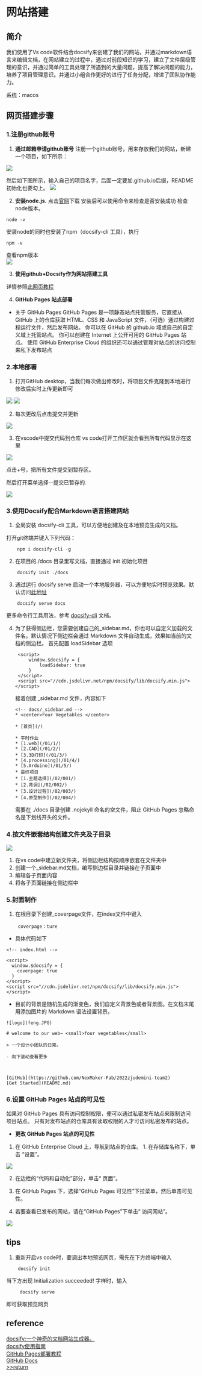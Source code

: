 # 网站搭建

## 简介

我们使用了Vs code软件结合docsify来创建了我们的网站，并通过markdown语言来编辑文档，在网站建立的过程中，通过对前段知识的学习，建立了文件层级管理的意识，并通过简单的工具处理了所遇到的大量问题，提高了解决问题的能力，培养了项目管理意识。并通过小组合作更好的进行了任务分配，增进了团队协作能力。

系统：macos

## 网页搭建步骤
### 1.注册github账号
1. **通过邮箱申请github账号**
注册一个github账号，用来存放我们的网站，新建一个项目，如下所示：
<img src="img/1/5.png">


然后如下图所示，输入自己的项目名字，后面一定要加.github.io后缀，README初始化也要勾上。
<img src="img/1/6.png">

2. **安装node.js.**
点击[官网](https://nodejs.org/zh-cn/download/)下载
安装后可以使用命令来检查是否安装成功
检查node版本。

```
node -v
```
安装node的同时也安装了npm（docsify-cli 工具），执行 
```
npm -v
```
 查看npm版本<br>
<img src="img/1/30.png">


3. **使用github+Docsify作为网站搭建工具**

详情参照[此网页教程](https://www.nexmaker.com/doc/1projectmanage/github&docsify.html)

4. **GitHub Pages 站点部署**

- 关于 GitHub Pages
GitHub Pages 是一项静态站点托管服务，它直接从 GitHub 上的仓库获取 HTML、CSS 和 JavaScript 文件，（可选）通过构建过程运行文件，然后发布网站。 
你可以在 GitHub 的 github.io 域或自己的自定义域上托管站点。
你可以创建在 Internet 上公开可用的 GitHub Pages 站点。 使用 GitHub Enterprise Cloud 的组织还可以通过管理对站点的访问控制来私下发布站点


### 2.本地部署
1. 打开GitHub desktop，当我们每次做出修改时，将项目文件克隆到本地进行修改后实时上传更新即可
<img src="img/1/8.png">

<img src="img/1/9.png">

2. 每次更改后点击提交并更新
<img src="img/1/10.png">

3. 在vscode中提交代码到仓库
vs code打开工作区就会看到所有代码显示在这里
<img src="img/1/11.png">

点击+号，把所有文件提交到暂存区。

然后打开菜单选择--提交已暂存的.

<img src="img/1/12.png">




### 3.使用Docsify配合Markdown语言搭建网站
1. 全局安装  docsify-cli 工具，可以方便地创建及在本地预览生成的文档。

打开git终端并键入下列代码：
```
    npm i docsify-cli -g
```
2. 在项目的./docs 目录里写文档，直接通过 init 初始化项目
```
    docsify init ./docs
```
3. 通过运行 docsify serve 启动一个本地服务器，可以方便地实时预览效果。默认访问[此地址]( http://localhost:3000)
```  
    docsify serve docs
```
更多命令行工具用法，参考 [docsify-cli](https://github.com/docsifyjs/docsify-cli) 文档。

4. 为了获得侧边栏，您需要创建自己的_sidebar.md，你也可以自定义加载的文件名。默认情况下侧边栏会通过 Markdown 文件自动生成，效果如当前的文档的侧边栏。
    首先配置 loadSidebar 选项
        <!-- index.html -->

        <script>
            window.$docsify = {
                loadSidebar: true
            }
        </script>
        <script src="//cdn.jsdelivr.net/npm/docsify/lib/docsify.min.js"></script>
    接着创建 _sidebar.md 文件，内容如下
   

    ```
    <!-- docs/_sidebar.md -->
   * <center>Four Vegetables </center>

    * [首页](/)

    * 平时作业
    * [1.web](/01/1/)
    * [2.CAD](/01/2/)
    * [3.3D打印](/01/3/)
    * [4.processing](/01/4/)
    * [5.Arduino](/01/5/)
    * 最终项目
    * [1.主题选择](/02/001/)
    * [2.背调](/02/002/)
    * [3.设计过程](/02/003/)
    * [4.原型制作](/02/004/)
    ```
    需要在 ./docs 目录创建 .nojekyll 命名的空文件，阻止 GitHub Pages 忽略命名是下划线开头的文件。

### 4.按文件嵌套结构创建文件夹及子目录
<img src="img/1/7.png">

1. 在vs code中建立新文件夹，将侧边栏结构按顺序嵌套在文件夹中
2. 创建一个_sidebar.md文档，编写侧边栏目录并链接在子页面中
3. 编辑各子页面内容
4. 将各子页面链接在侧边栏中

### 5.封面制作
1. 在根目录下创建_coverpage文件，在index文件中键入 

        coverpage：ture
- 具体代码如下

```
<!-- index.html -->

<script>
  window.$docsify = {
    coverpage: true
  }
</script>
<script src="//cdn.jsdelivr.net/npm/docsify/lib/docsify.min.js"></script>
```
- 目前的背景是随机生成的渐变色，我们自定义背景色或者背景图。在文档末尾用添加图片的 Markdown 语法设置背景。

```
![logo](feng.JPG)

# welcome to our web~ <small>four vegetables</small>

> 一个设计小团队的日常。

- 向下滚动查看更多



[GitHub](https://github.com/NexMaker-Fab/2022zjudemini-team2)
[Get Started](README.md)

```



### 6.设置 GitHub Pages 站点的可见性
如果对 GitHub Pages 具有访问控制权限，便可以通过私密发布站点来限制访问项目站点。 只有对发布站点的仓库具有读取权限的人才可访问私密发布的站点。 

- **更改 GitHub Pages 站点的可见性**
1. 在 GitHub Enterprise Cloud 上，导航到站点的仓库。 1. 在存储库名称下，单击 “设置”。
<img src="img/1/28.jpg">

2. 在边栏的“代码和自动化”部分，单击“ 页面”。
3. 在 GitHub Pages 下，选择“GitHub Pages 可见性”下拉菜单，然后单击可见性。


4. 若要查看已发布的网站，请在“GitHub Pages”下单击“ 访问网站”。
<img src="img/1/29.jpg">

## tips
1. 重新开启vs code时，要调出本地预览网页，需先在下方终端中输入

        docsify init

 当下方出现  Initialization succeeded! 字样时，输入
    
         docsify serve 
即可获取预览网页

## reference
[docsify:一个神奇的文档网站生成器。](https://www.nexmaker.com/doc/1projectmanage/github&docsify.html)<br>
[docsify使用指南](https://www.cnblogs.com/Can-daydayup/p/15413267.html)<br>
[GitHub Pages部署教程](https://docs.github.com/zh/pages/getting-started-with-github-pages/about-github-pages)<br>
[GitHub Docs](https://docs.github.com/zh)<br>
[>>return](/)